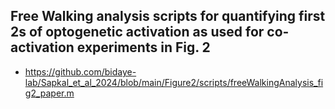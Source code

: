 ## Free Walking analysis scripts for quantifying first 2s of optogenetic activation as used for co-activation experiments in Fig. 2
- https://github.com/bidaye-lab/Sapkal_et_al_2024/blob/main/Figure2/scripts/freeWalkingAnalysis_fig2_paper.m
